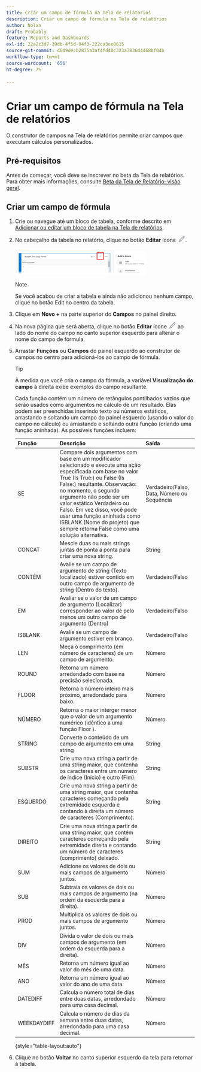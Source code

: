 ```yaml
---
title: Criar um campo de fórmula na Tela de relatórios
description: Criar um campo de fórmula na Tela de relatórios
author: Nolan
draft: Probably
feature: Reports and Dashboards
exl-id: 22a2c3d7-39db-4f5d-94f3-222ca3ee0615
source-git-commit: d649decb2875a3af4fd40c323a7836d4468bf04b
workflow-type: tm+mt
source-wordcount: '656'
ht-degree: 7%

---
```



# Criar um campo de fórmula na Tela de relatórios

O construtor de campos na Tela de relatórios permite criar campos que executam cálculos personalizados.

## Pré-requisitos

Antes de começar, você deve se inscrever no beta da Tela de relatórios. Para obter mais informações, consulte [Beta da Tela de Relatório: visão geral](/help/quicksilver/product-announcements/betas/reporting-canvas-beta/reporting-canvas-beta-overview.md).

## Criar um campo de fórmula

1. Crie ou navegue até um bloco de tabela, conforme descrito em [Adicionar ou editar um bloco de tabela na Tela de relatórios](../../../reports-and-dashboards/reporting-canvas/table-blocks/add-or-edit-report-table.md).
1. No cabeçalho da tabela no relatório, clique no botão **Editar** ícone ![](assets/edit-icon.png).

   ![](assets/edit-icon-table-header-350x71.png)

   >[!NOTE]
   >
   >Se você acabou de criar a tabela e ainda não adicionou nenhum campo, clique no botão Edit no centro da tabela.

1. Clique em **Novo +** na parte superior do **Campos** no painel direito.
1. Na nova página que será aberta, clique no botão **Editar** ícone ![](assets/edit-icon.png) ao lado do nome do campo no canto superior esquerdo para alterar o nome do campo de fórmula.
1. Arrastar **Funções** ou **Campos** do painel esquerdo ao construtor de campos no centro para adicioná-los ao campo de fórmula.


   >[!TIP]
   >
   >À medida que você cria o campo da fórmula, a variável **Visualização do campo** à direita exibe exemplos do campo resultante.

   Cada função contém um número de retângulos pontilhados vazios que serão usados como argumentos no cálculo de um resultado. Elas podem ser preenchidas inserindo texto ou números estáticos, arrastando e soltando um campo do painel esquerdo (usando o valor do campo no cálculo) ou arrastando e soltando outra função (criando uma função aninhada). As possíveis funções incluem:

   | Função | Descrição | Saída |
   |---|---|---|
   | SE | Compare dois argumentos com base em um modificador selecionado e execute uma ação especificada com base no valor True (Is True:) ou False (Is False:) resultante. Observação: no momento, o segundo argumento não pode ser um valor estático Verdadeiro ou Falso. Em vez disso, você pode usar uma função aninhada como ISBLANK (Nome do projeto) que sempre retorna False como uma solução alternativa. | Verdadeiro/Falso, Data, Número ou Sequência |
   | CONCAT | Mescle duas ou mais strings juntas de ponta a ponta para criar uma nova string. | String |
   | CONTÉM | Avalie se um campo de argumento de string (Texto localizado) estiver contido em outro campo de argumento de string (Dentro do texto). | Verdadeiro/Falso |
   | EM | Avaliar se o valor de um campo de argumento (Localizar) corresponder ao valor de pelo menos um outro campo de argumento (Dentro) | Verdadeiro/Falso |
   | ISBLANK | Avalie se um campo de argumento estiver em branco. | Verdadeiro/Falso |
   | LEN | Meça o comprimento (em número de caracteres) de um campo de argumento. | Número |
   | ROUND | Retorna um número arredondado com base na precisão selecionada. | Número |
   | FLOOR | Retorna o número inteiro mais próximo, arredondado para baixo. | Número |
   | NÚMERO | Retorna o maior interger menor que o valor de um argumento numérico (idêntico a uma função Floor ). | Número |
   | STRING | Converte o conteúdo de um campo de argumento em uma string | String |
   | SUBSTR | Crie uma nova string a partir de uma string maior, que contenha os caracteres entre um número de índice (Início) e outro (Fim). | String |
   | ESQUERDO | Crie uma nova string a partir de uma string maior, que contenha caracteres começando pela extremidade esquerda e contando à direita um número de caracteres (Comprimento). | String |
   | DIREITO | Crie uma nova string a partir de uma string maior, que contém caracteres começando pela extremidade direita e contando um número de caracteres (comprimento) deixado. | String |
   | SUM | Adicione os valores de dois ou mais campos de argumento juntos. | Número |
   | SUB | Subtraia os valores de dois ou mais campos de argumento (na ordem da esquerda para a direita). | Número |
   | PROD | Multiplica os valores de dois ou mais campos de argumento juntos. | Número |
   | DIV | Divida o valor de dois ou mais campos de argumento (em ordem da esquerda para a direita). | Número |
   | MÊS | Retorna um número igual ao valor do mês de uma data. | Número |
   | ANO | Retorna um número igual ao valor do ano de uma data. | Número |
   | DATEDIFF | Calcula o número total de dias entre duas datas, arredondado para uma casa decimal. | Número |
   | WEEKDAYDIFF | Calcula o número de dias da semana entre duas datas, arredondado para uma casa decimal. | Número |

   {style=&quot;table-layout:auto&quot;}

1. Clique no botão **Voltar** no canto superior esquerdo da tela para retornar à tabela.
